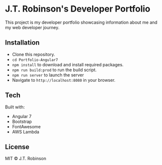 # J.T. Robinson's Developer Portfolio

This project is my developer portfolio showcasing information about me and my web developer journey.

## Installation

- Clone this repository.
- `cd Portfolio-Angular7`
- `npm install` to download and install required packages.
- `npm run build:prod` to run the build script.
- `npm run server` to launch the server
- Navigate to `http://localhost:8080` in your browser.

## Tech

Built with:

- Angular 7
- Bootstrap
- FontAwesome
- AWS Lambda

## License

MIT ©  J.T. Robinson
